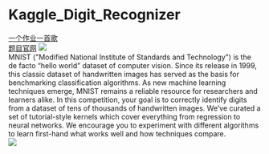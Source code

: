 # Kaggle_Digit_Recognizer
[一个作业一首歌](http://music.163.com/#/song?id=212233 "卖假货的学长推荐，点了不后悔，哈哈！")<br>
[题目官网](https://www.kaggle.com/c/digit-recognizer)
![](https://github.com/Allen-Liang/Kaggle_Digit_Recognizer/raw/master/images/1.png)<br>
MNIST ("Modified National Institute of Standards and Technology") is the de facto “hello world” dataset of computer vision. Since its release in 1999, this classic dataset of handwritten images has served as the basis for benchmarking classification algorithms. As new machine learning techniques emerge, MNIST remains a reliable resource for researchers and learners alike.  In this competition, your goal is to correctly identify digits from a dataset of tens of thousands of handwritten images. We’ve curated a set of tutorial-style kernels which cover everything from regression to neural networks. We encourage you to experiment with different algorithms to learn first-hand what works well and how techniques compare.<br>
![](https://github.com/Allen-Liang/Kaggle_Digit_Recognizer/raw/master/images/2.png)<br>
